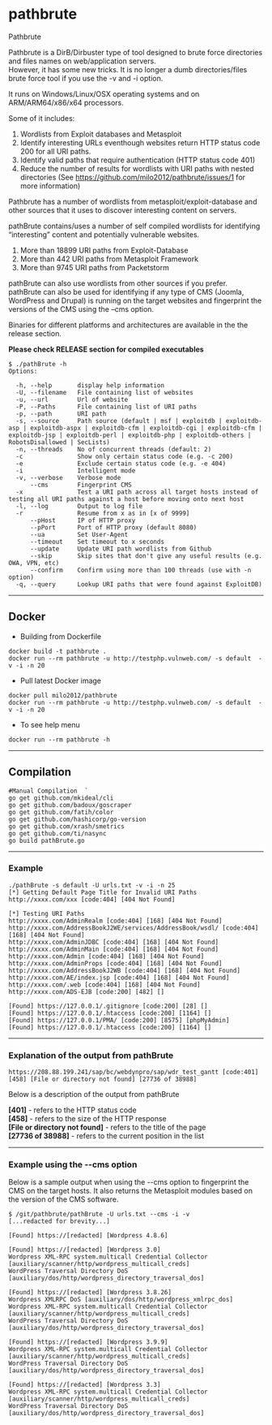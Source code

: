 # pathbrute
Pathbrute  
  
Pathbrute is a DirB/Dirbuster type of tool designed to brute force directories and files names on web/application servers.  
However, it has some new tricks. It is no longer a dumb directories/files brute force tool if you use the -v and -i option.  
  
It runs on Windows/Linux/OSX operating systems and on ARM/ARM64/x86/x64 processors.  
    
Some of it includes:    
1) Wordlists from Exploit databases and Metasploit  
2) Identify interesting URLs eventhough websites return HTTP status code 200 for all URI paths.  
3) Identify valid  paths that require authentication (HTTP status code 401)  
4) Reduce the number of results for wordlists with URI paths with nested directories (See https://github.com/milo2012/pathbrute/issues/1 for more information)  
  
Pathbrute has a number of wordlists from metasploit/exploit-database and other sources that it uses to discover interesting content on servers.  
  
pathBrute contains/uses a number of self compiled wordlists for identifying “interesting” content and potentially vulnerable websites.
1) More than 18899 URI paths from Exploit-Database 
2) More than 442 URI paths from Metasploit Framework
3) More than 9745 URI paths from Packetstorm  
  
pathBrute can also use wordlists from other sources if you prefer.  
pathBrute can also be used for identifying if any type of CMS (Joomla, WordPress and Drupal) is running on the target websites and fingerprint the versions of the CMS using the –cms option.  
  
Binaries for different platforms and architectures are available in the the release section.  
 
**Please check RELEASE section for compiled executables**    
  
```
$ ./pathBrute -h
Options:

  -h, --help       display help information
  -U, --filename   File containing list of websites
  -u, --url        Url of website
  -P, --Paths      File containing list of URI paths
  -p, --path       URI path
  -s, --source     Path source (default | msf | exploitdb | exploitdb-asp | exploitdb-aspx | exploitdb-cfm | exploitdb-cgi | exploitdb-cfm | exploitdb-jsp | exploitdb-perl | exploitdb-php | exploitdb-others | RobotsDisallowed | SecLists)
  -n, --threads    No of concurrent threads (default: 2)
  -c               Show only certain status code (e.g. -c 200)
  -e               Exclude certain status code (e.g. -e 404)
  -i               Intelligent mode
  -v, --verbose    Verbose mode
      --cms        Fingerprint CMS
  -x               Test a URI path across all target hosts instead of testing all URI paths against a host before moving onto next host
  -l, --log        Output to log file
  -r               Resume from x as in [x of 9999]
      --pHost      IP of HTTP proxy
      --pPort      Port of HTTP proxy (default 8080)
      --ua         Set User-Agent
      --timeout    Set timeout to x seconds
      --update     Update URI path wordlists from Github
      --skip       Skip sites that don't give any useful results (e.g. OWA, VPN, etc)
      --confirm    Confirm using more than 100 threads (use with -n option)
  -q, --query      Lookup URI paths that were found against ExploitDB)
```
***
 
## Docker

- Building from Dockerfile

```
docker build -t pathbrute .
docker run --rm pathbrute -u http://testphp.vulnweb.com/ -s default  -v -i -n 20
```

- Pull latest Docker image

```
docker pull milo2012/pathbrute
docker run --rm pathbrute -u http://testphp.vulnweb.com/ -s default  -v -i -n 20
```

- To see help menu

```
docker run --rm pathbrute -h
```

***
    
## Compilation  
```
#Manual Compilation  `
go get github.com/mkideal/cli
go get github.com/badoux/goscraper
go get github.com/fatih/color
go get github.com/hashicorp/go-version
go get github.com/xrash/smetrics
go get github.com/ti/nasync
go build pathBrute.go  
```
***
  
### Example 
```
./pathBrute -s default -U urls.txt -v -i -n 25 
[*] Getting Default Page Title for Invalid URI Paths
http://xxxx.com/xxx [code:404] [404 Not Found]

[*] Testing URI Paths
http://xxxx.com/AdminRealm [code:404] [168] [404 Not Found]
http://xxxx.com/AddressBookJ2WE/services/AddressBook/wsdl/ [code:404] [168] [404 Not Found]
http://xxxx.com/AdminJDBC [code:404] [168] [404 Not Found]
http://xxxx.com/AdminMain [code:404] [168] [404 Not Found]
http://xxxx.com/Admin [code:404] [168] [404 Not Found]
http://xxxx.com/AdminProps [code:404] [168] [404 Not Found]
http://xxxx.com/AddressBookJ2WB [code:404] [168] [404 Not Found]
http://xxxx.com/AE/index.jsp [code:404] [168] [404 Not Found]
http://xxxx.com/.web [code:404] [168] [404 Not Found]
http://xxxx.com/ADS-EJB [code:200] [482] []

[Found] https://127.0.0.1/.gitignore [code:200] [28] []
[Found] https://127.0.0.1/.htaccess [code:200] [1164] []
[Found] https://127.0.0.1/PMA/ [code:200] [8575] [phpMyAdmin]
[Found] https://127.0.0.1/.htaccess [code:200] [1164] []
```
***
  
### Explanation of the output from pathBrute  
```
https://208.88.199.241/sap/bc/webdynpro/sap/wdr_test_gantt [code:401] [458] [File or directory not found] [27736 of 38988]
```
Below is a description of the output from pathBrute  
  
**[401]** - refers to the HTTP status code  
**[458]** - refers to the size of the HTTP response  
**[File or directory not found]** - refers to the title of the page  
**[27736 of 38988]** - refers to the current position in the list   
         
***
    
### Example using the --cms option  
Below is a sample output when using the --cms option to fingerprint the CMS on the target hosts.  It also returns the Metasploit modules based on the version of the CMS software.  
 
```
$ /git/pathbrute/pathBrute -U urls.txt --cms -i -v
[...redacted for brevity...]

[Found] https://[redacted] [Wordpress 4.8.6]

[Found] https://[redacted] [Wordpress 3.0]
Wordpress XML-RPC system.multicall Credential Collector [auxiliary/scanner/http/wordpress_multicall_creds]
WordPress Traversal Directory DoS [auxiliary/dos/http/wordpress_directory_traversal_dos]

[Found] https://[redacted] [Wordpress 3.8.26]
Wordpress XMLRPC DoS [auxiliary/dos/http/wordpress_xmlrpc_dos]
Wordpress XML-RPC system.multicall Credential Collector [auxiliary/scanner/http/wordpress_multicall_creds]
WordPress Traversal Directory DoS [auxiliary/dos/http/wordpress_directory_traversal_dos]

[Found] https://[redacted] [Wordpress 3.9.9]
Wordpress XML-RPC system.multicall Credential Collector [auxiliary/scanner/http/wordpress_multicall_creds]
WordPress Traversal Directory DoS [auxiliary/dos/http/wordpress_directory_traversal_dos]

[Found] https://[redacted] [Wordpress 3.3]
Wordpress XML-RPC system.multicall Credential Collector [auxiliary/scanner/http/wordpress_multicall_creds]
WordPress Traversal Directory DoS [auxiliary/dos/http/wordpress_directory_traversal_dos]
```

